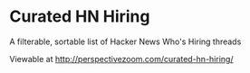 # Curated HN Hiring

A filterable, sortable list of Hacker News Who's Hiring threads

Viewable at http://perspectivezoom.com/curated-hn-hiring/